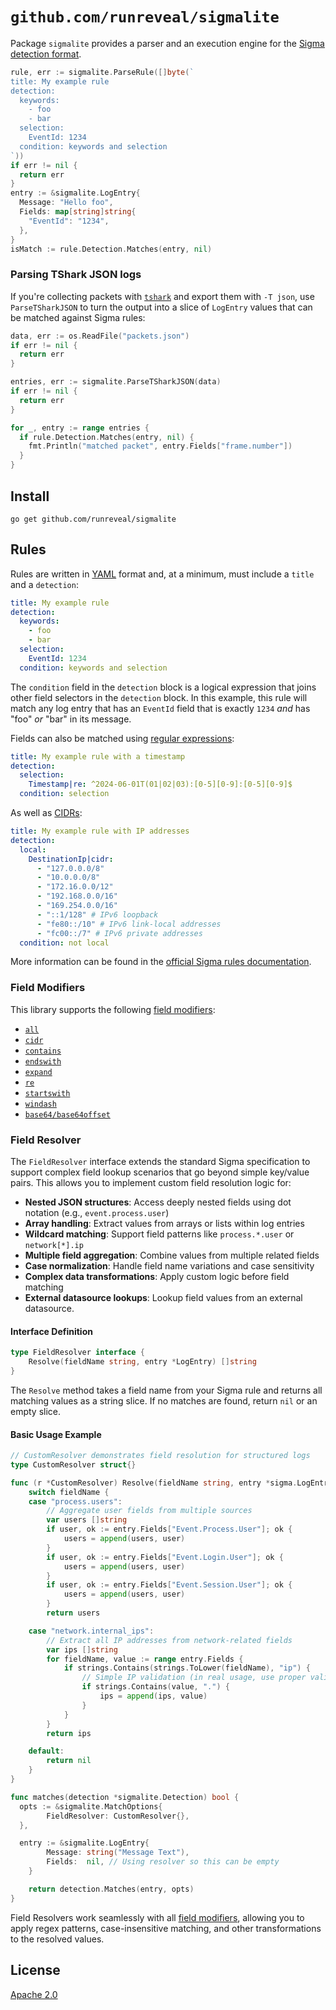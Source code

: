 # `github.com/runreveal/sigmalite`

Package `sigmalite` provides a parser and an execution engine
for the [Sigma detection format][].

```go
rule, err := sigmalite.ParseRule([]byte(`
title: My example rule
detection:
  keywords:
    - foo
    - bar
  selection:
    EventId: 1234
  condition: keywords and selection
`))
if err != nil {
  return err
}
entry := &sigmalite.LogEntry{
  Message: "Hello foo",
  Fields: map[string]string{
    "EventId": "1234",
  },
}
isMatch := rule.Detection.Matches(entry, nil)
```

### Parsing TShark JSON logs

If you're collecting packets with [`tshark`](https://www.wireshark.org/docs/man-pages/tshark.html) and export them with `-T json`,
use `ParseTSharkJSON` to turn the output into a slice of `LogEntry` values that can be matched against Sigma rules:

```go
data, err := os.ReadFile("packets.json")
if err != nil {
  return err
}

entries, err := sigmalite.ParseTSharkJSON(data)
if err != nil {
  return err
}

for _, entry := range entries {
  if rule.Detection.Matches(entry, nil) {
    fmt.Println("matched packet", entry.Fields["frame.number"])
  }
}
```

[Sigma detection format]: https://sigmahq.io/

## Install

```shell
go get github.com/runreveal/sigmalite
```

## Rules

Rules are written in [YAML][] format
and, at a minimum, must include a `title` and a `detection`:

```yaml
title: My example rule
detection:
  keywords:
    - foo
    - bar
  selection:
    EventId: 1234
  condition: keywords and selection
```

The `condition` field in the `detection` block is a logical expression
that joins other field selectors in the `detection` block.
In this example, this rule will match any log entry
that has an `EventId` field that is exactly `1234`
_and_ has "foo" _or_ "bar" in its message.

Fields can also be matched using [regular expressions][]:

```yaml
title: My example rule with a timestamp
detection:
  selection:
    Timestamp|re: ^2024-06-01T(01|02|03):[0-5][0-9]:[0-5][0-9]$
  condition: selection
```

As well as [CIDRs][CIDR]:

```yaml
title: My example rule with IP addresses
detection:
  local:
    DestinationIp|cidr:
      - "127.0.0.0/8"
      - "10.0.0.0/8"
      - "172.16.0.0/12"
      - "192.168.0.0/16"
      - "169.254.0.0/16"
      - "::1/128" # IPv6 loopback
      - "fe80::/10" # IPv6 link-local addresses
      - "fc00::/7" # IPv6 private addresses
  condition: not local
```

More information can be found in the [official Sigma rules documentation][].

[CIDR]: https://en.wikipedia.org/wiki/Classless_Inter-Domain_Routing
[official Sigma rules documentation]: https://sigmahq.io/docs/basics/rules.html
[regular expressions]: https://go.dev/s/re2syntax
[YAML]: https://yaml.org/

### Field Modifiers

This library supports the following [field modifiers][]:

- [`all`](https://sigmahq.io/docs/basics/modifiers.html#all)
- [`cidr`](https://sigmahq.io/docs/basics/modifiers.html#cidr)
- [`contains`](https://sigmahq.io/docs/basics/modifiers.html#contains)
- [`endswith`](https://sigmahq.io/docs/basics/modifiers.html#endswith)
- [`expand`](https://sigmahq.io/docs/basics/modifiers.html#expand)
- [`re`](https://sigmahq.io/docs/basics/modifiers.html#re)
- [`startswith`](https://sigmahq.io/docs/basics/modifiers.html#startswith)
- [`windash`](https://sigmahq.io/docs/basics/modifiers.html#windash)
- [`base64/base64offset`](https://sigmahq.io/docs/basics/modifiers.html#base64-base64offset)

[field modifiers]: https://sigmahq.io/docs/basics/modifiers.html

### Field Resolver

The `FieldResolver` interface extends the standard Sigma specification to support complex field lookup scenarios that go beyond simple key/value pairs. This allows you to implement custom field resolution logic for:

- **Nested JSON structures**: Access deeply nested fields using dot notation (e.g., `event.process.user`)
- **Array handling**: Extract values from arrays or lists within log entries
- **Wildcard matching**: Support field patterns like `process.*.user` or `network[*].ip`
- **Multiple field aggregation**: Combine values from multiple related fields
- **Case normalization**: Handle field name variations and case sensitivity
- **Complex data transformations**: Apply custom logic before field matching
- **External datasource lookups**: Lookup field values from an external datasource.

#### Interface Definition

```go
type FieldResolver interface {
    Resolve(fieldName string, entry *LogEntry) []string
}
```

The `Resolve` method takes a field name from your Sigma rule and returns all matching values as a string slice. If no matches are found, return `nil` or an empty slice.

#### Basic Usage Example

```go
// CustomResolver demonstrates field resolution for structured logs
type CustomResolver struct{}

func (r *CustomResolver) Resolve(fieldName string, entry *sigma.LogEntry) []string {
    switch fieldName {
    case "process.users":
        // Aggregate user fields from multiple sources
        var users []string
        if user, ok := entry.Fields["Event.Process.User"]; ok {
            users = append(users, user)
        }
        if user, ok := entry.Fields["Event.Login.User"]; ok {
            users = append(users, user)
        }
        if user, ok := entry.Fields["Event.Session.User"]; ok {
            users = append(users, user)
        }
        return users

    case "network.internal_ips":
        // Extract all IP addresses from network-related fields
        var ips []string
        for fieldName, value := range entry.Fields {
            if strings.Contains(strings.ToLower(fieldName), "ip") {
                // Simple IP validation (in real usage, use proper validation)
                if strings.Contains(value, ".") {
                    ips = append(ips, value)
                }
            }
        }
        return ips

    default:
        return nil
    }
}

func matches(detection *sigmalite.Detection) bool {
  opts := &sigmalite.MatchOptions{
		FieldResolver: CustomResolver{},
  },

  entry := &sigmalite.LogEntry{
		Message: string("Message Text"),
		Fields:  nil, // Using resolver so this can be empty
	}

	return detection.Matches(entry, opts)
}

```

Field Resolvers work seamlessly with all [field modifiers](#field-modifiers), allowing you to apply regex patterns, case-insensitive matching, and other transformations to the resolved values.

## License

[Apache 2.0](LICENSE)
